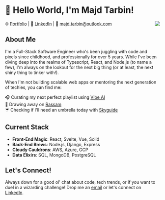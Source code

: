 # 👋 Hello World, I'm Majd Tarbin!

<img align="right" src="https://github-readme-stats.vercel.app/api?username=majicmaj&show_icons=true">

🌐 [Portfolio](https://majdtarbin.com) | 📌 [LinkedIn](https://linkedin.com/in/majdtarbin) | 💌 majd.tarbin@outlook.com

## About Me
I'm a Full-Stack Software Engineer who's been juggling with code and pixels since childhood, and professionally for over 5 years. While I've been diving deep into the realms of Typescript, React, and Node.js (to name a few), I'm always on the lookout for the next big thing (or at least, the next shiny thing to tinker with!). 

When I'm not building scalable web apps or mentoring the next generation of techies, you can find me:

🎧 Curating my next perfect playlist using [Vibe AI](https://Vibeai.netlify.app)  
🎨 Drawing away on [Rassam](https://Rassam.netlify.app)  
☔ Checking if I'll need an umbrella today with [Skyguide](https://www.Skyguide.me)  

## Current Stack

- **Front-End Magic**: React, Svelte, Vue, Solid  
- **Back-End Brews**: Node.js, Django, Express  
- **Cloudy Cauldrons**: AWS, Azure, GCP  
- **Data Elixirs**: SQL, MongoDB, PostgreSQL  

## Let's Connect!
Always down for a good ol' chat about code, tech trends, or if you want to duel in a wizarding challenge! Drop me an [email](mailto:majd.tarbin@outlook.com) or let's connect on [LinkedIn](https://linkedin.com/in/majdtarbin).
